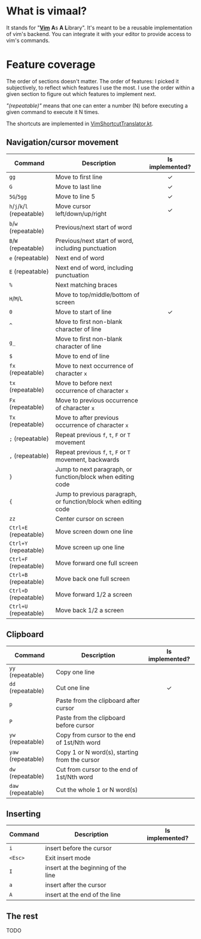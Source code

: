 # What is vimaal?

It stands for "[**Vim**](https://www.vim.org/) **A**s **A** **L**ibrary". It's meant to be a reusable implementation of vim's backend. You can integrate it with your editor to provide access to vim's commands.

# Feature coverage

The order of sections doesn't matter. The order of features: I picked it subjectively, to reflect which features I use the most. I use the order within a given section to figure out which features to implement next.

 *"(repeatable)"* means that one can enter a number (N) before executing a given command to execute it N times.

The shortcuts are implemented in
[VimShortcutTranslator.kt](src/main/kotlin/it/krzeminski/vimaal/VimShortcutTranslator.kt).

## Navigation/cursor movement

| Command | Description | Is implemented? |
|---------|-------------|:---------------:|
| `gg` | Move to first line | ✓ |
| `G` | Move to last line | ✓ |
| `5G`/`5gg` | Move to line 5 | ✓ |
| `h`/`j`/`k`/`l` (repeatable) | Move cursor left/down/up/right | ✓ |
| `b`/`w` (repeatable) | Previous/next start of word | |
| `B`/`W` (repeatable) | Previous/next start of word, including punctuation | |
| `e` (repeatable) | Next end of word | |
| `E` (repeatable) | Next end of word, including punctuation | |
| `%` | Next matching braces | |
| `H`/`M`/`L` | Move to top/middle/bottom of screen | |
| `0` | Move to start of line | ✓ |
| `^` | Move to first non-blank character of line | |
| `g_` | Move to first non-blank character of line | |
| `$` | Move to end of line | |
| `fx` (repeatable) | Move to next occurrence of character `x` | |
| `tx` (repeatable) | Move to before next occurrence of character `x` | |
| `Fx` (repeatable) | Move to previous occurrence of character `x` | |
| `Tx` (repeatable) | Move to after previous occurrence of character `x` | |
| `;` (repeatable) | Repeat previous `f`, `t`, `F` or `T` movement | |
| `,` (repeatable) | Repeat previous `f`, `t`, `F` or `T` movement, backwards | |
| `}` | Jump to next paragraph, or function/block when editing code | |
| `{` | Jump to previous paragraph, or function/block when editing code | |
| `zz` | Center cursor on screen | |
| `Ctrl+E` (repeatable) | Move screen down one line | |
| `Ctrl+Y` (repeatable) | Move screen up one line | |
| `Ctrl+F` (repeatable) | Move forward one full screen | |
| `Ctrl+B` (repeatable) | Move back one full screen | |
| `Ctrl+D` (repeatable) | Move forward 1/2 a screen | |
| `Ctrl+U` (repeatable) | Move back 1/2 a screen | |

## Clipboard

| Command | Description | Is implemented? |
|---------|-------------|:---------------:|
| `yy` (repeatable) | Copy one line | |
| `dd` (repeatable) | Cut one line | ✓ |
| `p` | Paste from the clipboard after cursor | |
| `P` | Paste from the clipboard before cursor | |
| `yw` (repeatable) | Copy from cursor to the end of 1st/Nth word | |
| `yaw` (repeatable) | Copy 1 or N word(s), starting from the cursor | |
| `dw` (repeatable) | Cut from cursor to the end of 1st/Nth word | |
| `daw` (repeatable) | Cut the whole 1 or N word(s) | |

## Inserting

| Command | Description | Is implemented? |
|---------|-------------|:---------------:|
| `i` | insert before the cursor | |
| `<Esc>` | Exit insert mode | |
| `I` | insert at the beginning of the line | |
| `a` | insert after the cursor | |
| `A` | insert at the end of the line | |

## The rest

TODO
